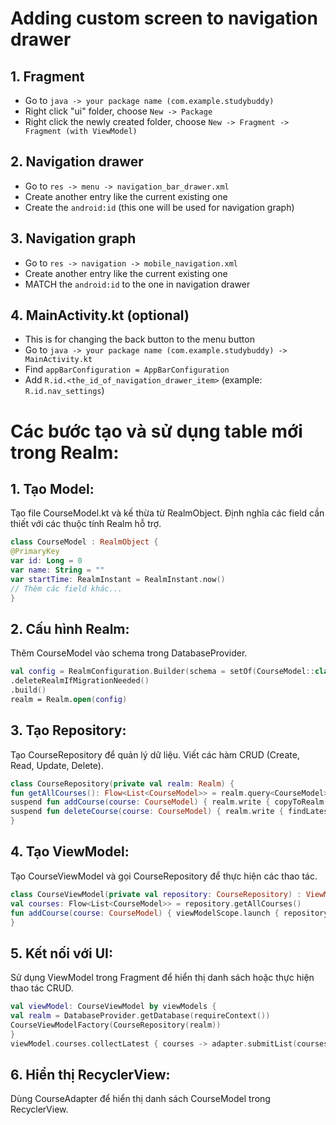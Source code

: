 # Adding custom screen to navigation drawer
## 1. Fragment
- Go to `java -> your package name (com.example.studybuddy)`
- Right click "ui" folder, choose `New -> Package`
- Right click the newly created folder, choose `New -> Fragment -> Fragment (with ViewModel)`

## 2. Navigation drawer
- Go to `res -> menu -> navigation_bar_drawer.xml`
- Create another entry like the current existing one
- Create the `android:id` (this one will be used for navigation graph)

## 3. Navigation graph
- Go to `res -> navigation -> mobile_navigation.xml`
- Create another entry like the current existing one
- MATCH the `android:id` to the one in navigation drawer

## 4. MainActivity.kt (optional)
- This is for changing the back button to the menu button
- Go to `java -> your package name (com.example.studybuddy) -> MainActivity.kt`
- Find `appBarConfiguration = AppBarConfiguration`
- Add `R.id.<the_id_of_navigation_drawer_item>` 
(example: `R.id.nav_settings`)

# Các bước tạo và sử dụng table mới trong Realm:
## 1. Tạo Model:
   Tạo file CourseModel.kt và kế thừa từ RealmObject.
   Định nghĩa các field cần thiết với các thuộc tính Realm hỗ trợ.
   ```kotlin
   class CourseModel : RealmObject {
   @PrimaryKey
   var id: Long = 0
   var name: String = ""
   var startTime: RealmInstant = RealmInstant.now()
   // Thêm các field khác...
   }
   ```
## 2. Cấu hình Realm:
   Thêm CourseModel vào schema trong DatabaseProvider.
   ```kotlin
   val config = RealmConfiguration.Builder(schema = setOf(CourseModel::class))
   .deleteRealmIfMigrationNeeded()
   .build()
   realm = Realm.open(config)
   ```
## 3. Tạo Repository:
   Tạo CourseRepository để quản lý dữ liệu.
   Viết các hàm CRUD (Create, Read, Update, Delete).
   ```kotlin
   class CourseRepository(private val realm: Realm) {
   fun getAllCourses(): Flow<List<CourseModel>> = realm.query<CourseModel>().asFlow().map { it.list }
   suspend fun addCourse(course: CourseModel) { realm.write { copyToRealm(course) } }
   suspend fun deleteCourse(course: CourseModel) { realm.write { findLatest(course)?.let { delete(it) } } }
   }
   ```
## 4. Tạo ViewModel:
   Tạo CourseViewModel và gọi CourseRepository để thực hiện các thao tác.
   ```kotlin
   class CourseViewModel(private val repository: CourseRepository) : ViewModel() {
   val courses: Flow<List<CourseModel>> = repository.getAllCourses()
   fun addCourse(course: CourseModel) { viewModelScope.launch { repository.addCourse(course) } }
   }
   ```
## 5. Kết nối với UI:
   Sử dụng ViewModel trong Fragment để hiển thị danh sách hoặc thực hiện thao tác CRUD.
   ```kotlin
   val viewModel: CourseViewModel by viewModels {
   val realm = DatabaseProvider.getDatabase(requireContext())
   CourseViewModelFactory(CourseRepository(realm))
   }
   viewModel.courses.collectLatest { courses -> adapter.submitList(courses) }
   ```
## 6. Hiển thị RecyclerView:
   Dùng CourseAdapter để hiển thị danh sách CourseModel trong RecyclerView.

